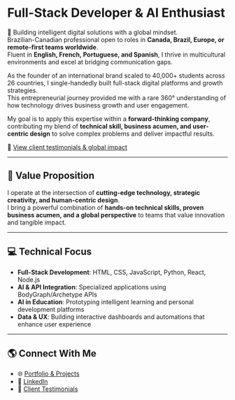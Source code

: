 # Full-Stack Developer & AI Enthusiast

👋 Building intelligent digital solutions with a global mindset.  
Brazilian-Canadian professional open to roles in **Canada, Brazil, Europe, or remote-first teams worldwide**.  
Fluent in **English, French, Portuguese, and Spanish**, I thrive in multicultural environments and excel at bridging communication gaps.

As the founder of an international brand scaled to 40,000+ students across 26 countries, I single-handedly built full-stack digital platforms and growth strategies.  
This entrepreneurial journey provided me with a rare 360° understanding of how technology drives business growth and user engagement.

My goal is to apply this expertise within a **forward-thinking company**, contributing my blend of **technical skill, business acumen, and user-centric design** to solve complex problems and deliver impactful results.

📌 [View client testimonials & global impact](https://share.google/2tTcTwwPcdiFHXY42)

---

## 🔑 Value Proposition
I operate at the intersection of **cutting-edge technology, strategic creativity, and human-centric design**.  
I bring a powerful combination of **hands-on technical skills, proven business acumen, and a global perspective** to teams that value innovation and tangible impact.

---

## 💻 Technical Focus
- **Full-Stack Development**: HTML, CSS, JavaScript, Python, React, Node.js  
- **AI & API Integration**: Specialized applications using BodyGraph/Archetype APIs  
- **AI in Education**: Prototyping intelligent learning and personal development platforms  
- **Data & UX**: Building interactive dashboards and automations that enhance user experience  

---

## 🌎 Connect With Me
- 🌐 [Portfolio & Projects](https://www.robertodefarias.com.br)  
- 💼 [LinkedIn](https://www.linkedin.com/in/robertodefarias)  
- 📌 [Client Testimonials](https://share.google/2tTcTwwPcdiFHXY42)  
